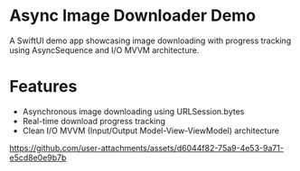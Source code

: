# Async Image Downloader Demo
A SwiftUI demo app showcasing image downloading with progress tracking using AsyncSequence and I/O MVVM architecture.
# Features
- Asynchronous image downloading using URLSession.bytes
- Real-time download progress tracking
- Clean I/O MVVM (Input/Output Model-View-ViewModel) architecture

https://github.com/user-attachments/assets/d6044f82-75a9-4e53-9a71-e5cd8e0e9b7b



